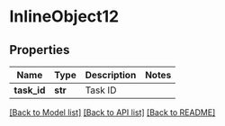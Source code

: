 # InlineObject12

## Properties
Name | Type | Description | Notes
------------ | ------------- | ------------- | -------------
**task_id** | **str** | Task ID | 

[[Back to Model list]](../README.md#documentation-for-models) [[Back to API list]](../README.md#documentation-for-api-endpoints) [[Back to README]](../README.md)


